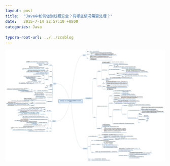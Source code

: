 ```yaml
---
layout: post
title:  "Java中如何做到线程安全？有哪些情况需要处理？"
date:   2015-7-14 22:57:10 +0800
categories: Java

typora-root-url: ../../zcsblog
---
```


![img](/assets/Java/线程安全性.jpg)